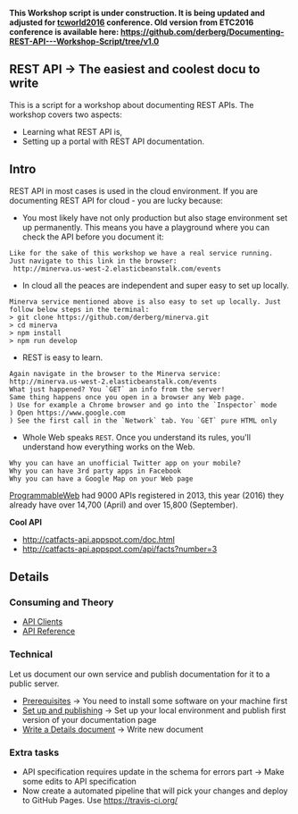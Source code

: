 **This Workshop script is under construction. It is being updated and adjusted for [tcworld2016](http://conferences.tekom.de/tcworld16/tcworld16/) conference.
Old version from ETC2016 conference is available here: https://github.com/derberg/Documenting-REST-API---Workshop-Script/tree/v1.0**

## REST API -> The easiest and coolest docu to write

This is a script for a workshop about documenting REST APIs. The workshop covers two aspects:
- Learning what REST API is,
- Setting up a portal with REST API documentation.

## Intro

REST API in most cases is used in the cloud environment. If you are documenting REST API for cloud - you are lucky because:
- You most likely have not only production but also stage environment set up permanently. This means you have a playground where you can check the API before you document it:
```
Like for the sake of this workshop we have a real service running.
Just navigate to this link in the browser:
 http://minerva.us-west-2.elasticbeanstalk.com/events
```
- In cloud all the peaces are independent and super easy to set up locally.
```
Minerva service mentioned above is also easy to set up locally. Just follow below steps in the terminal:
> git clone https://github.com/derberg/minerva.git
> cd minerva
> npm install
> npm run develop
```
- REST is easy to learn.
```
Again navigate in the browser to the Minerva service:
http://minerva.us-west-2.elasticbeanstalk.com/events
What just happened? You `GET` an info from the server!
Same thing happens once you open in a browser any Web page.
) Use for example a Chrome browser and go into the `Inspector` mode
) Open https://www.google.com
) See the first call in the `Network` tab. You `GET` pure HTML only
```
- Whole Web speaks `REST`. Once you understand its rules, you'll understand how everything works on the Web.
```
Why you can have an unofficial Twitter app on your mobile?
Why you can have 3rd party apps in Facebook
Why you can have a Google Map on your Web page
```

[ProgrammableWeb](http://www.programmableweb.com/) had 9000 APIs registered in 2013, this year (2016) they already have over 14,700 (April) and over 15,800 (September).

**Cool API**
- http://catfacts-api.appspot.com/doc.html
- http://catfacts-api.appspot.com/api/facts?number=3

## Details

### Consuming and Theory

- [API Clients](docu/apiclients.md)
- [API Reference](docu/apireference.md)

### Technical

Let us document our own service and publish documentation for it to a public server.

- [Prerequisites](docu/prerequisites.md) -> You need to install some software on your machine first
- [Set up and publishing](docu/using_docu_tool.md) -> Set up your local environment and publish first version of your documentation page
- [Write a Details document](docu/newdocu.md) -> Write new document

### Extra tasks

- API specification requires update in the schema for errors part -> Make some edits to API specification
- Now create a automated pipeline that will pick your changes and deploy to GitHub Pages. Use https://travis-ci.org/

